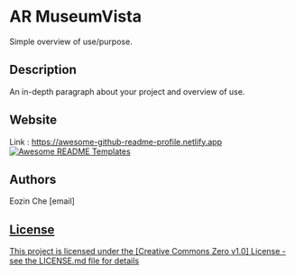 # AR MuseumVista

Simple overview of use/purpose.

## Description
An in-depth paragraph about your project and overview of use.
## Website

Link : https://awesome-github-readme-profile.netlify.app
<a href="https://awesome-github-readme-profile.netlify.app"><img src="https://raw.githubusercontent.com/elangosundar/awesome-README-templates/master/awesome-github-profile.png" alt="Awesome README Templates" /></a>

## Authors

Eozin Che
[email]<a href="eozin.che@gmail.com">


## License

This project is licensed under the [Creative Commons Zero v1.0] License - see the LICENSE.md file for details

